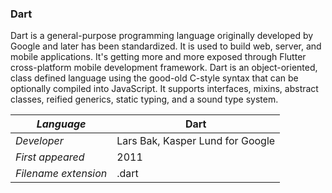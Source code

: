 ### Dart
Dart is a general-purpose programming language originally developed by Google and later has been standardized. It is used to build web, server, and mobile applications. It's getting more and more exposed through Flutter cross-platform mobile development framework. Dart is an object-oriented, class defined language using the good-old C-style syntax that can be optionally compiled into JavaScript. It supports interfaces, mixins, abstract classes, reified generics, static typing, and a sound type system.

|_Language_|Dart|
|-|-|
|_Developer_|Lars Bak, Kasper Lund for Google|
|_First appeared_|2011|
|_Filename extension_|.dart|